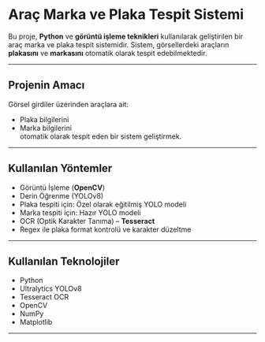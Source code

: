 # Araç Marka ve Plaka Tespit Sistemi

Bu proje, **Python** ve **görüntü işleme teknikleri** kullanılarak geliştirilen bir araç marka ve plaka tespit sistemidir. Sistem, görsellerdeki araçların **plakasını** ve **markasını** otomatik olarak tespit edebilmektedir.

---

## Projenin Amacı

Görsel girdiler üzerinden araçlara ait:

- Plaka bilgilerini
- Marka bilgilerini  
otomatik olarak tespit eden bir sistem geliştirmek.

---

## Kullanılan Yöntemler

-  Görüntü İşleme (**OpenCV**)
-  Derin Öğrenme (YOLOv8)
  - Plaka tespiti için: Özel olarak eğitilmiş YOLO modeli
  - Marka tespiti için: Hazır YOLO modeli
-  OCR (Optik Karakter Tanıma) – **Tesseract**
-  Regex ile plaka format kontrolü ve karakter düzeltme

---

## Kullanılan Teknolojiler

-  Python  
-  Ultralytics YOLOv8  
-  Tesseract OCR  
-  OpenCV  
-  NumPy  
-  Matplotlib

---

